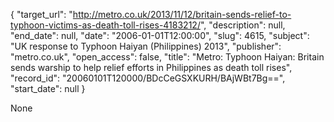 {
  "target_url": "http://metro.co.uk/2013/11/12/britain-sends-relief-to-typhoon-victims-as-death-toll-rises-4183212/", 
  "description": null, 
  "end_date": null, 
  "date": "2006-01-01T12:00:00", 
  "slug": 4615, 
  "subject": "UK response to Typhoon Haiyan (Philippines) 2013", 
  "publisher": "metro.co.uk", 
  "open_access": false, 
  "title": "Metro: Typhoon Haiyan: Britain sends warship to help relief efforts in Philippines as death toll rises", 
  "record_id": "20060101T120000/BDcCeGSXKURH/BAjWBt7Bg==", 
  "start_date": null
}

None